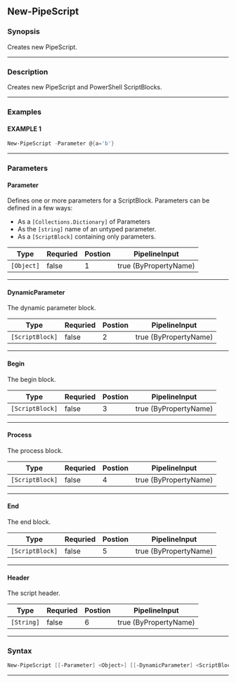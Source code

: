 
New-PipeScript
--------------
### Synopsis
Creates new PipeScript.

---
### Description

Creates new PipeScript and PowerShell ScriptBlocks.

---
### Examples
#### EXAMPLE 1
```PowerShell
New-PipeScript -Parameter @{a='b'}
```

---
### Parameters
#### **Parameter**

Defines one or more parameters for a ScriptBlock.
Parameters can be defined in a few ways:
* As a ```[Collections.Dictionary]``` of Parameters
* As the ```[string]``` name of an untyped parameter.    
* As a ```[ScriptBlock]``` containing only parameters.



|Type          |Requried|Postion|PipelineInput        |
|--------------|--------|-------|---------------------|
|```[Object]```|false   |1      |true (ByPropertyName)|
---
#### **DynamicParameter**

The dynamic parameter block.



|Type               |Requried|Postion|PipelineInput        |
|-------------------|--------|-------|---------------------|
|```[ScriptBlock]```|false   |2      |true (ByPropertyName)|
---
#### **Begin**

The begin block.



|Type               |Requried|Postion|PipelineInput        |
|-------------------|--------|-------|---------------------|
|```[ScriptBlock]```|false   |3      |true (ByPropertyName)|
---
#### **Process**

The process block.



|Type               |Requried|Postion|PipelineInput        |
|-------------------|--------|-------|---------------------|
|```[ScriptBlock]```|false   |4      |true (ByPropertyName)|
---
#### **End**

The end block.



|Type               |Requried|Postion|PipelineInput        |
|-------------------|--------|-------|---------------------|
|```[ScriptBlock]```|false   |5      |true (ByPropertyName)|
---
#### **Header**

The script header.



|Type          |Requried|Postion|PipelineInput        |
|--------------|--------|-------|---------------------|
|```[String]```|false   |6      |true (ByPropertyName)|
---
### Syntax
```PowerShell
New-PipeScript [[-Parameter] <Object>] [[-DynamicParameter] <ScriptBlock>] [[-Begin] <ScriptBlock>] [[-Process] <ScriptBlock>] [[-End] <ScriptBlock>] [[-Header] <String>] [<CommonParameters>]
```
---


